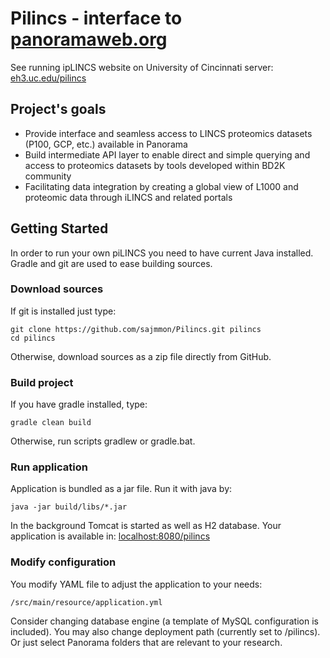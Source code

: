 # Pilincs - interface to [panoramaweb.org](http://www.panoramaweb.org)

See running ipLINCS website on University of Cincinnati server:
[eh3.uc.edu/pilincs](http://eh3.uc.edu/pilincs)

## Project's goals

* Provide interface and seamless access to LINCS proteomics datasets (P100, GCP, etc.) available in Panorama
* Build intermediate API layer to enable direct and simple querying and access to proteomics datasets by tools developed within BD2K community
* Facilitating data integration by creating a global view of L1000 and proteomic data through iLINCS and related portals

## Getting Started

In order to run your own piLINCS you need to have current Java installed. Gradle and git are used to ease building sources.

### Download sources

If git is installed just type:

```
git clone https://github.com/sajmmon/Pilincs.git pilincs
cd pilincs
```
Otherwise, download sources as a zip file directly from GitHub.

### Build project

If you have gradle installed, type:
```
gradle clean build
```
Otherwise, run scripts gradlew or gradle.bat.

### Run application

Application is bundled as a jar file. Run it with java by:
```
java -jar build/libs/*.jar
```

In the background Tomcat is started as well as H2 database. Your application is available in:
[localhost:8080/pilincs](http://www.localhost:8080/pilincs)

### Modify configuration

You modify YAML file to adjust the application to your needs:
 ```
 /src/main/resource/application.yml
 ```
 Consider changing database engine (a template of MySQL configuration is included). You may also change deployment path (currently set to /pilincs). Or just select Panorama folders that are relevant to your research.